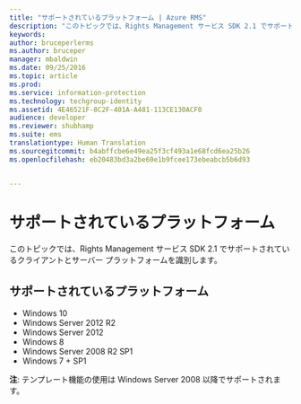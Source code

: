```yaml
---
title: "サポートされているプラットフォーム | Azure RMS"
description: "このトピックでは、Rights Management サービス SDK 2.1 でサポートされているクライアントとサーバー プラットフォームを識別します。"
keywords: 
author: bruceperlerms
ms.author: bruceper
manager: mbaldwin
ms.date: 09/25/2016
ms.topic: article
ms.prod: 
ms.service: information-protection
ms.technology: techgroup-identity
ms.assetid: 4E46521F-8C2F-401A-A481-113CE130ACF0
audience: developer
ms.reviewer: shubhamp
ms.suite: ems
translationtype: Human Translation
ms.sourcegitcommit: b4abffcbe6e49ea25f3cf493a1e68fcd6ea25b26
ms.openlocfilehash: eb20483bd3a2be60e1b9fcee173ebeabcb5b6d93


---
```


# <a name="supported-platforms"></a>サポートされているプラットフォーム

このトピックでは、Rights Management サービス SDK 2.1 でサポートされているクライアントとサーバー プラットフォームを識別します。

## <a name="supported-platforms"></a>サポートされているプラットフォーム

-   Windows 10
-   Windows Server 2012 R2
-   Windows Server 2012
-   Windows 8
-   Windows Server 2008 R2 SP1
-   Windows 7 + SP1

**注**: テンプレート機能の使用は Windows Server 2008 以降でサポートされます。

 

 

 






<!--HONumber=Sep16_HO5-->


